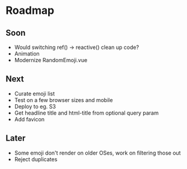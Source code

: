 # Roadmap

## Soon

* Would switching ref() -> reactive() clean up code?
* Animation
* Modernize RandomEmoji.vue

## Next

* Curate emoji list
* Test on a few browser sizes and mobile
* Deploy to eg. S3
* Get headline title and html-title from optional query param
* Add favicon

## Later

* Some emoji don't render on older OSes, work on filtering those out
* Reject duplicates
